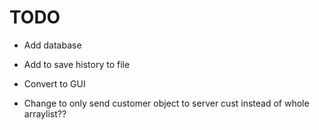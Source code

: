 # TODO
* Add database
* Add to save history to file

* Convert to GUI


* Change to only send customer object to server cust instead of whole arraylist??
